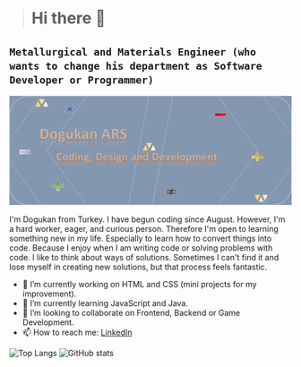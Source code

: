 > # Hi there 👋
## **`Metallurgical and Materials Engineer (who wants to change his department as Software Developer or Programmer)`**

![Bio](Images/Bio.png)

I'm Dogukan from Turkey. I have begun coding since August. However, I'm a hard worker, eager, and curious person. Therefore I'm open to learning something new in my life. Especially to learn how to convert things into code. Because I enjoy when I am writing code or solving problems with code. I like to think about ways of solutions. Sometimes I can't find it and lose myself in creating new solutions, but that process feels fantastic.

- 🔭 I’m currently working on HTML and CSS (mini projects for my improvement).
- 🌱 I’m currently learning JavaScript and Java.
- 👯 I’m looking to collaborate on Frontend, Backend or Game Development.
- 📫 How to reach me: <a href="https://www.linkedin.com/in/dogukan-ars-05637520a/?locale=en_US" target="_blank">LinkedIn</a>

![Top Langs](https://github-readme-stats.vercel.app/api/top-langs/?username=Drynwhyll&layout=compact)
![GitHub stats](https://github-readme-stats.vercel.app/api?username=Drynwhyll&show_icons=true&bg_color=00000000)
